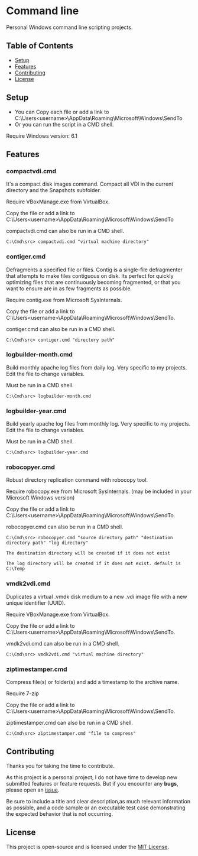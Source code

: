 # Command line

Personal Windows command line scripting projects.

## Table of Contents

- [Setup](#setup)
- [Features](#features)
- [Contributing](#contributing)
- [License](#license)

## Setup

* You can Copy each file or add a link to C:\Users\<username>\AppData\Roaming\Microsoft\Windows\SendTo
* Or you can run the script in a CMD shell.

Require Windows version: 6.1

## Features

### compactvdi.cmd

It's a compact disk images command. Compact all VDI in the current directory and the Snapshots subfolder.

Require VBoxManage.exe from VirtualBox.

Copy the file or add a link to C:\Users\<username>\AppData\Roaming\Microsoft\Windows\SendTo

compactvdi.cmd can also be run in a CMD shell.

```batchfile
C:\Cmd\src> compactvdi.cmd "virtual machine directory"
```

### contiger.cmd

Defragments a specified file or files. Contig is a single-file defragmenter that attempts to make files contiguous on disk.
Its perfect for quickly optimizing files that are continuously becoming fragmented, or that you want to ensure are in as few fragments as possible.

Require contig.exe from Microsoft SysInternals.

Copy the file or add a link to C:\Users\<username>\AppData\Roaming\Microsoft\Windows\SendTo.

contiger.cmd can also be run in a CMD shell.

```batchfile
C:\Cmd\src> contiger.cmd "directory path"
```

### logbuilder-month.cmd

Build monthly apache log files from daily log. Very specific to my projects. Edit the file to change variables.

Must be run in a CMD shell.

```batchfile
C:\Cmd\src> logbuilder-month.cmd
```

### logbuilder-year.cmd

Build yearly apache log files from monthly log. Very specific to my projects. Edit the file to change variables.

Must be run in a CMD shell.

```batchfile
C:\Cmd\src> logbuilder-year.cmd
```

### robocopyer.cmd

Robust directory replication command with robocopy tool.

Require robocopy.exe from Microsoft SysInternals. (may be included in your Microsoft Windows version)

Copy the file or add a link to C:\Users\<username>\AppData\Roaming\Microsoft\Windows\SendTo.

robocopyer.cmd can also be run in a CMD shell.

```batchfile
C:\Cmd\src> robocopyer.cmd "source directory path" "destination directory path" "log directory"

The destination directory will be created if it does not exist

The log directory will be created if it does not exist. default is C:\Temp
```

### vmdk2vdi.cmd

Duplicates a virtual .vmdk disk medium to a new .vdi image file with a new unique identifier (UUID).

Require VBoxManage.exe from VirtualBox.

Copy the file or add a link to C:\Users\<username>\AppData\Roaming\Microsoft\Windows\SendTo.

vmdk2vdi.cmd can also be run in a CMD shell.

```batchfile
C:\Cmd\src> vmdk2vdi.cmd "virtual machine directory"
```

### ziptimestamper.cmd

Compress file(s) or folder(s) and add a timestamp to the archive name.

Require 7-zip

Copy the file or add a link to C:\Users\<username>\AppData\Roaming\Microsoft\Windows\SendTo.

ziptimestamper.cmd can also be run in a CMD shell.

```batchfile
C:\Cmd\src> ziptimestamper.cmd "file to compress"
```

## Contributing

Thanks you for taking the time to contribute.

As this project is a personal project, I do not have time to develop new submitted features or feature requests. But if you encounter any **bugs**, please open an [issue](https://github.com/ojullien/cmd/issues/new).

Be sure to include a title and clear description,as much relevant information as possible, and a code sample or an executable test case demonstrating the expected behavior that is not occurring.

## License

This project is open-source and is licensed under the [MIT License](https://github.com/ojullien/cmd/blob/master/LICENSE).
